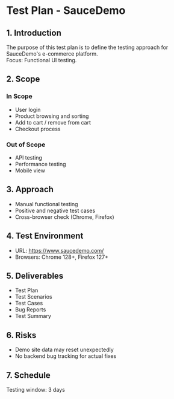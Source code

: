 # Test Plan - SauceDemo

## 1. Introduction
The purpose of this test plan is to define the testing approach for SauceDemo's e-commerce platform.  
Focus: Functional UI testing.

## 2. Scope
### In Scope
- User login
- Product browsing and sorting
- Add to cart / remove from cart
- Checkout process

### Out of Scope
- API testing
- Performance testing
- Mobile view

## 3. Approach
- Manual functional testing
- Positive and negative test cases
- Cross-browser check (Chrome, Firefox)

## 4. Test Environment
- URL: https://www.saucedemo.com/
- Browsers: Chrome 128+, Firefox 127+

## 5. Deliverables
- Test Plan
- Test Scenarios
- Test Cases
- Bug Reports
- Test Summary

## 6. Risks
- Demo site data may reset unexpectedly
- No backend bug tracking for actual fixes

## 7. Schedule
Testing window: 3 days
